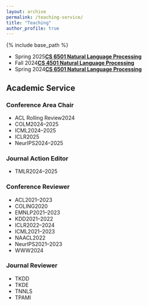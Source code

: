 ```yaml
---
layout: archive
permalink: /teaching-service/
title: "Teaching"
author_profile: true
---
```


{% include base_path %}

<ul class="teach-list" style="margin-top:0.15em;">
  <li class="teach-item"><span class="badge">Spring 2025</span><strong><a href="https://yumeng5.github.io/teaching/2025-spring-cs6501">CS 6501 Natural Language Processing</a></strong></li>
  <li class="teach-item"><span class="badge">Fall 2024</span><strong><a href="https://yumeng5.github.io/teaching/2024-fall-cs4501">CS 4501 Natural Language Processing</a></strong></li>
  <li class="teach-item"><span class="badge">Spring 2024</span><strong><a href="https://yumeng5.github.io/teaching/2024-spring-cs6501">CS 6501 Natural Language Processing</a></strong></li>
</ul>

<h2 class="service-main">Academic Service</h2>

<h3 class="service-category">Conference Area Chair</h3>
<ul class="service-list">
  <li class="service-item"><span class="service-venue">ACL Rolling Review</span><span class="service-years">2024</span></li>
  <li class="service-item"><span class="service-venue">COLM</span><span class="service-years">2024–2025</span></li>
  <li class="service-item"><span class="service-venue">ICML</span><span class="service-years">2024–2025</span></li>
  <li class="service-item"><span class="service-venue">ICLR</span><span class="service-years">2025</span></li>
  <li class="service-item"><span class="service-venue">NeurIPS</span><span class="service-years">2024–2025</span></li>
</ul>

<h3 class="service-category">Journal Action Editor</h3>
<ul class="service-list">
  <li class="service-item"><span class="service-venue">TMLR</span><span class="service-years">2024–2025</span></li>
</ul>

<h3 class="service-category">Conference Reviewer</h3>
<ul class="service-list">
  <li class="service-item"><span class="service-venue">ACL</span><span class="service-years">2021–2023</span></li>
  <li class="service-item"><span class="service-venue">COLING</span><span class="service-years">2020</span></li>
  <li class="service-item"><span class="service-venue">EMNLP</span><span class="service-years">2021–2023</span></li>
  <li class="service-item"><span class="service-venue">KDD</span><span class="service-years">2021–2022</span></li>
  <li class="service-item"><span class="service-venue">ICLR</span><span class="service-years">2022–2024</span></li>
  <li class="service-item"><span class="service-venue">ICML</span><span class="service-years">2021–2023</span></li>
  <li class="service-item"><span class="service-venue">NAACL</span><span class="service-years">2022</span></li>
  <li class="service-item"><span class="service-venue">NeurIPS</span><span class="service-years">2021–2023</span></li>
  <li class="service-item"><span class="service-venue">WWW</span><span class="service-years">2024</span></li>
</ul>

<h3 class="service-category">Journal Reviewer</h3>
<ul class="service-list">
  <li class="service-item"><span class="service-venue">TKDD</span><span class="service-years"></span></li>
  <li class="service-item"><span class="service-venue">TKDE</span><span class="service-years"></span></li>
  <li class="service-item"><span class="service-venue">TNNLS</span><span class="service-years"></span></li>
  <li class="service-item"><span class="service-venue">TPAMI</span><span class="service-years"></span></li>
</ul>
